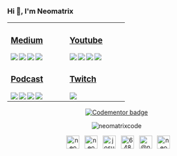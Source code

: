 ### Hi 👋, I'm Neomatrix

<table>
 <tr><td valign="top" width="33%">

### [<i class="fab fa-medium"></i> Medium](https://medium.com/@josueacevedo)

<!-- blog starts -->
<a href="https://josueacevedo.medium.com/mapas-con-javascript-85ffeab8a331?source=rss-a0e293e04c4b------2"><img align="left" src="https://github-readme-items.herokuapp.com/medium-item?date=2021-12-28&title=Mapas%20con%20JavaScript&subtitle=Con%20un%20proyecto%20practico." /></a>

<a href="https://josueacevedo.medium.com/webassembly-con-rust-y-reactjs-23a8c0e9752b?source=rss-a0e293e04c4b------2"><img align="left" src="https://github-readme-items.herokuapp.com/medium-item?date=2021-12-16&title=WebAssembly%20con%20Rust%20y%20ReactJs&subtitle=Primeros%20pasos." /></a>

<a href="https://josueacevedo.medium.com/nvidia-cuda-en-wsl2-docker-windows-a67741673b77?source=rss-a0e293e04c4b------2"><img align="left" src="https://github-readme-items.herokuapp.com/medium-item?date=2021-12-11&title=NVIDIA%20CUDA%20en%20WSL2%20+%20Docker%20Windows&subtitle=Sin%20morir%20en%20el%20intento …%20o casi." /></a>

<a href="https://josueacevedo.medium.com/developing-a-simple-app-with-merly-jl-74751ef96662?source=rss-a0e293e04c4b------2"><img align="left" src="https://github-readme-items.herokuapp.com/medium-item?date=2021-02-19&title=Developing%20a%20simple%20app%20with%20Merly.jl&subtitle=In%20less%20than%2010 minutes" /></a>
<!-- blog ends -->

</td><td valign="top" width="33%">

### [<i class="fab fa-youtube"></i> Youtube](https://www.youtube.com/c/NEOMATRIXc0de)

<!-- youtube starts -->
<a href="https://www.youtube.com/watch?v=YtoVyEWl1z4"><img align="left" src="https://github-readme-items.herokuapp.com/youtube-item?date=2020-11-25&title=Charlando%20sobre%20compiladores!!!%20parte%203" /></a>

<a href="https://www.youtube.com/watch?v=xQukeQ4SEC4"><img align="left" src="https://github-readme-items.herokuapp.com/youtube-item?date=2020-09-07&title=charlando%20sobre%20compiladores!!!" /></a>

<a href="https://www.youtube.com/watch?v=14mBJNaglrM"><img align="left" src="https://github-readme-items.herokuapp.com/youtube-item?date=2021-09-15&title=Ensamblador%20X86%20%20%20Parte%2040%20[FINAL]%20C%20y%20Ensamblador" /></a>

<a href="https://www.youtube.com/watch?v=8FGoo1KXkgE"><img align="left" src="https://github-readme-items.herokuapp.com/youtube-item?date=2021-06-20&title=Ensamblador%20X86%20%20%20Parte%2039%20Bootloader" /></a>
<!-- youtube ends -->

</td>
</tr>

<tr><td valign="top" width="34%">

### [<i class="fab fa-spotify"></i>  Podcast](https://anchor.fm/neomatrix)
<!-- podcast starts -->
<a href="https://anchor.fm/neomatrixcode/episodes/Ensamblador-X86---Parte-40-FINAL-C-y-Ensamblador-ee3g4d"><img align="left" src="https://github-readme-items.herokuapp.com/anchor-item?date=2020-7-6&title=Ensamblador%20X86%20-%20Parte%2040%20(FINAL)%20C%20y%20Ensamblador" /></a>

<a href="https://anchor.fm/neomatrixcode/episodes/Ensamblador-X86---Parte-39-Bootloader-ee3ft9"><img align="left" src="https://github-readme-items.herokuapp.com/anchor-item?date=2020-7-6&title=Ensamblador%20X86%20-%20Parte%2039%20Bootloader" /></a>

<a href="https://anchor.fm/neomatrixcode/episodes/Ensamblador-X86---Parte-38-Debug-ee3fiu"><img align="left" src="https://github-readme-items.herokuapp.com/anchor-item?date=2020-7-6&title=Ensamblador%20X86%20-%20Parte%2038%20Debug" /></a>

<a href="https://anchor.fm/neomatrixcode/episodes/Ensamblador-X86---Parte-37-Manipulacin-de-la-pantalla-ee3fea"><img align="left" src="https://github-readme-items.herokuapp.com/anchor-item?date=2020-7-6&title=Ensamblador%20X86%20-%20Parte%2037%20Manipulación%20de%20la%20pantalla" /></a>
<!-- podcast ends -->
</td><td valign="top" width="34%">

### [<i class="fab fa-twitch"></i>  Twitch](https://www.twitch.tv/neomatrixcode)
<!-- twitch starts -->
<a href="https://www.twitch.tv/neomatrixcode" >
<img align="left" src="https://github-readme-items.herokuapp.com/twitch-item?live=true&title=stream" />
</a>
<!-- https://zapier.com/engine/rss/8438972/neomatr1x -->
<!-- twitch ends -->
  </td>
</tr>

</table>

<p align="center">
<a href="https://www.codementor.io/@neomatrixcode?refer=badge"><img src="https://www.codementor.io/m-badges/neomatrixcode/find-me-on-cm-g.svg" alt="Codementor badge"></a>
</p>

<p align="center">
<img align="center" src="https://github-readme-stats.vercel.app/api?username=neomatrixcode&show_icons=true" alt="neomatrixcode" />
</p>

<p align="center">&nbsp;
<a href="https://codepen.io/neomatrixcode" target="blank"><img align="center" src="https://cdn.jsdelivr.net/npm/simple-icons@3.0.1/icons/codepen.svg" alt="neomatrixcode" height="30" width="30" /></a>
 &nbsp;
<a href="https://www.behance.net/neomatrixcode" target="blank"><img align="center" src="https://cdn.jsdelivr.net/npm/simple-icons@3.0.1/icons/behance.svg" alt="neomatrixcode" height="30" width="30" /></a>
 &nbsp;
<a href="https://linkedin.com/in/josue-acevedo" target="blank"><img align="center" src="https://cdn.jsdelivr.net/npm/simple-icons@3.0.1/icons/linkedin.svg" alt="josue-acevedo" height="30" width="30" /></a>
 &nbsp;
<a href="https://stackoverflow.com/users/6484530/neomatrixcode" target="blank"><img align="center" src="https://cdn.jsdelivr.net/npm/simple-icons@3.0.1/icons/stackoverflow.svg" alt="6484530/neomatrixcode" height="30" width="30" /></a>
 &nbsp;
 <a href="https://twitter.com/@neomatrixcode" target="blank"><img align="center" src="https://cdn.jsdelivr.net/npm/simple-icons@3.0.1/icons/twitter.svg" alt="@neomatrixcode" height="30" width="30" /></a>
 &nbsp;
<a href="https://instagram.com/neomatrixcode" target="blank"><img align="center" src="https://cdn.jsdelivr.net/npm/simple-icons@3.0.1/icons/instagram.svg" alt="neomatrixcode" height="30" width="30" /></a>
</p>

 <!--< a href="https://simonwillison.net/2020/Jul/10/self-updating-profile-readme/">How this works</a>-->


<!--
**codeneomatrix/codeneomatrix** is a ✨ _special_ ✨ repository because its `README.md` (this file) appears on your GitHub profile.

Here are some ideas to get you started:

- 🔭 I’m currently working on ...
- 🌱 I’m currently learning ...
- 👯 I’m looking to collaborate on ...
- 🤔 I’m looking for help with ...
- 💬 Ask me about ...
- 📫 How to reach me: ...
- 😄 Pronouns: ...
- ⚡ Fun fact: ...
-->
